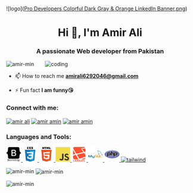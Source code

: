 ![logo]([Pro Developers Colorful Dark Gray & Orange LinkedIn Banner.png](https://github.com/Amir-min/amir-min/blob/main/Pro%20Developers%20Colorful%20Dark%20Gray%20&%20Orange%20LinkedIn%20Banner.png?raw=true))
<h1 align="center">Hi 👋, I'm Amir Ali</h1>
<h3 align="center">A passionate Web developer from Pakistan</h3>
<img align="right" alt="coding" width="400" src="https://user-images.githubusercontent.com/55389276/140866485-8fb1c876-9a8f-4d6a-98dc-08c4981eaf70.gif">

<p align="left"> <img src="https://komarev.com/ghpvc/?username=amir-min&label=Profile%20views&color=0e75b6&style=flat" alt="amir-min" /> </p>

- 📫 How to reach me **amirali6292046@gmail.com**

- ⚡ Fun fact **I am funny😘**

<h3 align="left">Connect with me:</h3>
<p align="left">
<a href="https://linkedin.com/in/amir ali" target="blank"><img align="center" src="https://raw.githubusercontent.com/rahuldkjain/github-profile-readme-generator/master/src/images/icons/Social/linked-in-alt.svg" alt="amir ali" height="30" width="40" /></a>
<a href="https://fb.com/amir amin" target="blank"><img align="center" src="https://raw.githubusercontent.com/rahuldkjain/github-profile-readme-generator/master/src/images/icons/Social/facebook.svg" alt="amir amin" height="30" width="40" /></a>
<a href="https://instagram.com/amir amin" target="blank"><img align="center" src="https://raw.githubusercontent.com/rahuldkjain/github-profile-readme-generator/master/src/images/icons/Social/instagram.svg" alt="amir amin" height="30" width="40" /></a>
</p>

<h3 align="left">Languages and Tools:</h3>
<p align="left"> <a href="https://getbootstrap.com" target="_blank" rel="noreferrer"> <img src="https://raw.githubusercontent.com/devicons/devicon/master/icons/bootstrap/bootstrap-plain-wordmark.svg" alt="bootstrap" width="40" height="40"/> </a> <a href="https://www.w3schools.com/css/" target="_blank" rel="noreferrer"> <img src="https://raw.githubusercontent.com/devicons/devicon/master/icons/css3/css3-original-wordmark.svg" alt="css3" width="40" height="40"/> </a> <a href="https://www.w3.org/html/" target="_blank" rel="noreferrer"> <img src="https://raw.githubusercontent.com/devicons/devicon/master/icons/html5/html5-original-wordmark.svg" alt="html5" width="40" height="40"/> </a> <a href="https://developer.mozilla.org/en-US/docs/Web/JavaScript" target="_blank" rel="noreferrer"> <img src="https://raw.githubusercontent.com/devicons/devicon/master/icons/javascript/javascript-original.svg" alt="javascript" width="40" height="40"/> </a> <a href="https://laravel.com/" target="_blank" rel="noreferrer"> <img src="https://raw.githubusercontent.com/devicons/devicon/master/icons/laravel/laravel-plain-wordmark.svg" alt="laravel" width="40" height="40"/> </a> <a href="https://www.mysql.com/" target="_blank" rel="noreferrer"> <img src="https://raw.githubusercontent.com/devicons/devicon/master/icons/mysql/mysql-original-wordmark.svg" alt="mysql" width="40" height="40"/> </a> <a href="https://www.php.net" target="_blank" rel="noreferrer"> <img src="https://raw.githubusercontent.com/devicons/devicon/master/icons/php/php-original.svg" alt="php" width="40" height="40"/> </a> <a href="https://tailwindcss.com/" target="_blank" rel="noreferrer"> <img src="https://www.vectorlogo.zone/logos/tailwindcss/tailwindcss-icon.svg" alt="tailwind" width="40" height="40"/> </a> </p>

<p><img align="left" src="https://github-readme-stats.vercel.app/api/top-langs?username=amir-min&show_icons=true&locale=en&layout=compact" alt="amir-min" /></p>

<p>&nbsp;<img align="center" src="https://github-readme-stats.vercel.app/api?username=amir-min&show_icons=true&locale=en" alt="amir-min" /></p>

<p><img align="center" src="https://github-readme-streak-stats.herokuapp.com/?user=amir-min&" alt="amir-min" /></p>
